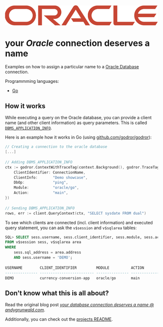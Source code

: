 ![Oracle logo](../images/oracle-logo.png)

# your _Oracle_ connection deserves a name

Examples on how to assign a particular name to a [Oracle Database](https://www.oracle.com/de/database/technologies/appdev/xe.html) connection.

Programmming languages:

- [Go](./go)

## How it works

While executing a query on the Oracle database, you can provide a client name (and other client information) as query parameters.
This is called [`DBMS_APPLICATION_INFO`](https://docs.oracle.com/en/database/oracle/oracle-database/18/arpls/DBMS_APPLICATION_INFO.html#GUID-14484F86-44F2-4B34-B34E-0C873D323EAD).

Here is an example how it works in Go (using [github.com/godror/godror](https://github.com/godror/godror)):

```go
// Creating a connection to the oracle database
[...]

// Adding DBMS_APPLICATION_INFO
ctx := godror.ContextWithTraceTag(context.Background(), godror.TraceTag{
    ClientIdentifier: ConnectionName,
    ClientInfo:       "Demo showcase",
    DbOp:             "ping",
    Module:           "oracle/go",
    Action:           "main",
})

// Sending DBMS_APPLICATION_INFO
rows, err := client.QueryContext(ctx, "SELECT sysdate FROM dual")
```

To see which clients are connected (incl. client information) and executed query statement, you can ask the `v$session` and `v$sqlarea` tables:

```sql
SQL> SELECT sess.username, sess.client_identifier, sess.module, sess.action, area.sql_text
FROM v$session sess, v$sqlarea area
WHERE
    sess.sql_address = area.address
    AND sess.username = 'DEMO';

USERNAME        CLIENT_IDENTIFIER         MODULE          ACTION          SQL_TEXT
--------------- ------------------------- --------------- --------------- ---------------------------
DEMO            currency-conversion-app   oracle/go       main            SELECT sysdate FROM dual
```

## Don't know what this is all about?

Read the original blog post [_your database connection deserves a name @ andygrunwald.com_](https://andygrunwald.com/blog/your-database-connection-deserves-a-name/ "Article your database connection deserves a name at Andy Grunwalds blog").

Additionally, you can check out the [projects README](https://github.com/andygrunwald/your-connection-deserves-a-name#readme).